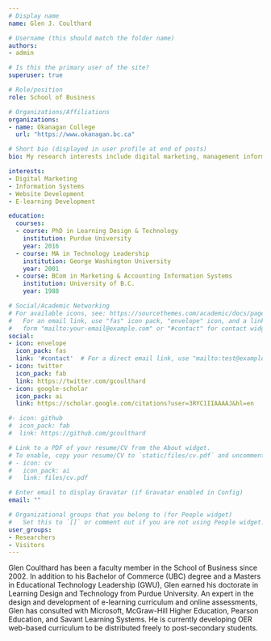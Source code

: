 ```yaml
---
# Display name
name: Glen J. Coulthard

# Username (this should match the folder name)
authors:
- admin

# Is this the primary user of the site?
superuser: true

# Role/position
role: School of Business

# Organizations/Affiliations
organizations:
- name: Okanagan College
  url: "https://www.okanagan.bc.ca"

# Short bio (displayed in user profile at end of posts)
bio: My research interests include digital marketing, management information systems, technical documentation, and e-learning design.

interests:
- Digital Marketing
- Information Systems
- Website Development
- E-learning Development

education:
  courses:
  - course: PhD in Learning Design & Technology
    institution: Purdue University
    year: 2016
  - course: MA in Technology Leadership
    institution: George Washington University
    year: 2001
  - course: BCom in Marketing & Accounting Information Systems
    institution: University of B.C.
    year: 1988

# Social/Academic Networking
# For available icons, see: https://sourcethemes.com/academic/docs/page-builder/#icons
#   For an email link, use "fas" icon pack, "envelope" icon, and a link in the
#   form "mailto:your-email@example.com" or "#contact" for contact widget.
social:
- icon: envelope
  icon_pack: fas
  link: '#contact'  # For a direct email link, use "mailto:test@example.org".
- icon: twitter
  icon_pack: fab
  link: https://twitter.com/gcoulthard
- icon: google-scholar
  icon_pack: ai
  link: https://scholar.google.com/citations?user=3RYC1IIAAAAJ&hl=en

#- icon: github
#  icon_pack: fab
#  link: https://github.com/gcoulthard

# Link to a PDF of your resume/CV from the About widget.
# To enable, copy your resume/CV to `static/files/cv.pdf` and uncomment the lines below.
# - icon: cv
#   icon_pack: ai
#   link: files/cv.pdf

# Enter email to display Gravatar (if Gravatar enabled in Config)
email: ""

# Organizational groups that you belong to (for People widget)
#   Set this to `[]` or comment out if you are not using People widget.
user_groups:
- Researchers
- Visitors
---
```


Glen Coulthard has been a faculty member in the School of Business since 2002. In addition to his Bachelor of Commerce (UBC) degree and a Masters in Educational Technology Leadership (GWU), Glen earned his doctorate in Learning Design and Technology from Purdue University. An expert in the design and development of e-learning curriculum and online assessments, Glen has consulted with Microsoft, McGraw-Hill Higher Education, Pearson Education, and Savant Learning Systems. He is currently developing OER web-based curriculum to be distributed freely to post-secondary students. 